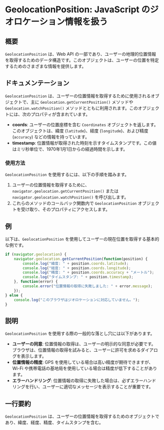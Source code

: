 <!--
Meta Description: # GeolocationPosition: JavaScript のジオロケーション情報を扱う ## 概要 `GeolocationPosition` は、Web API の一部であり、ユーザーの地理的位置情報を取得するためのデータ構造です。このオブジェクトは、ユーザーの位置を特定するためのさまざ...
Meta Keywords: geolocationposition, geolocation, console, position, log
-->

# GeolocationPosition: JavaScript のジオロケーション情報を扱う

## 概要
`GeolocationPosition` は、Web API の一部であり、ユーザーの地理的位置情報を取得するためのデータ構造です。このオブジェクトは、ユーザーの位置を特定するためのさまざまな情報を提供します。

## ドキュメンテーション
`GeolocationPosition` は、ユーザーの位置情報を取得するために使用されるオブジェクトで、主に `Geolocation.getCurrentPosition()` メソッドや `Geolocation.watchPosition()` メソッドとともに利用されます。このオブジェクトには、次のプロパティが含まれています。

- **coords**: ユーザーの位置座標を含む `Coordinates` オブジェクトを返します。このオブジェクトは、緯度 (`latitude`)、経度 (`longitude`)、および精度 (`accuracy`) などの情報を持っています。
- **timestamp**: 位置情報が取得された時刻を示すタイムスタンプです。この値はミリ秒単位で、1970年1月1日からの経過時間を示します。

### 使用方法
`GeolocationPosition` を使用するには、以下の手順を踏みます。

1. ユーザーの位置情報を取得するために、`navigator.geolocation.getCurrentPosition()` または `navigator.geolocation.watchPosition()` を呼び出します。
2. これらのメソッドのコールバック関数内で `GeolocationPosition` オブジェクトを受け取り、そのプロパティにアクセスします。

## 例
以下は、`GeolocationPosition` を使用してユーザーの現在位置を取得する基本的な例です。

```javascript
if (navigator.geolocation) {
    navigator.geolocation.getCurrentPosition(function(position) {
        console.log("緯度: " + position.coords.latitude);
        console.log("経度: " + position.coords.longitude);
        console.log("精度: " + position.coords.accuracy + "メートル");
        console.log("タイムスタンプ: " + position.timestamp);
    }, function(error) {
        console.error("位置情報の取得に失敗しました: " + error.message);
    });
} else {
    console.log("このブラウザはジオロケーションに対応していません。");
}
```

## 説明
`GeolocationPosition` を使用する際の一般的な落とし穴には以下があります。

- **ユーザーの同意**: 位置情報の取得は、ユーザーの明示的な同意が必要です。ブラウザは、位置情報の取得を試みると、ユーザーに許可を求めるダイアログを表示します。
- **位置情報の精度**: GPS を使用している場合は高い精度が期待できますが、Wi-Fi や携帯電話の基地局を使用している場合は精度が低下することがあります。
- **エラーハンドリング**: 位置情報の取得に失敗した場合は、必ずエラーハンドリングを行い、ユーザーに適切なメッセージを表示することが重要です。

## 一行要約
`GeolocationPosition` は、ユーザーの位置情報を取得するためのオブジェクトであり、緯度、経度、精度、タイムスタンプを含む。